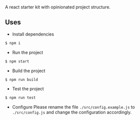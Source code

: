 A react starter kit with opinionated project structure.

## Uses

- Install dependencies

```bash
$ npm i
```

- Run the project

```bash
$ npm start
```

- Build the project

```bash
$ npm run build
```

- Test the project

```bash
$ npm run test
```

- Configure
  Please rename the file `./src/config.example.js` to `./src/config.js` and change the configuration accordingly.
